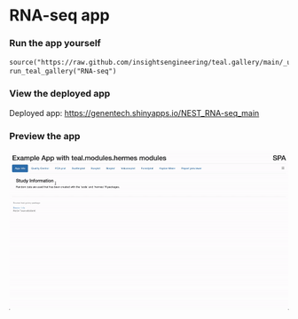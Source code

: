 
<!-- Generated by app_readme_template.Rmd and generate_app_readme.R: do not edit by hand-->

# RNA-seq app

### Run the app yourself

    source("https://raw.github.com/insightsengineering/teal.gallery/main/_utils.R")
    run_teal_gallery("RNA-seq")

### View the deployed app

Deployed app: <https://genentech.shinyapps.io/NEST_RNA-seq_main>

### Preview the app

![](assets/img/RNA-seq.gif)<!-- -->
